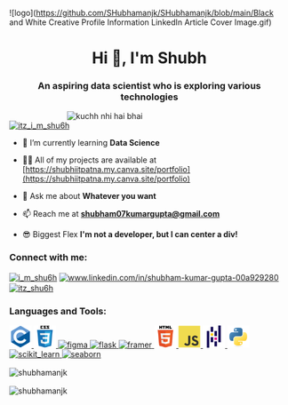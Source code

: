 ![logo](https://github.com/SHubhamanjk/SHubhamanjk/blob/main/Black and White Creative Profile Information LinkedIn Article Cover Image.gif)
<h1 align="center">Hi 👋, I'm Shubh</h1>
<h3 align="center">An aspiring data scientist who is exploring various technologies</h3>
<img align="right" alt="kuchh nhi hai bhai" width="400" src="https://th.bing.com/th/id/OIP.eCiYf9FH-McNEQ8ASs35IwAAAA?rs=1&pid=ImgDetMain"

<p align="left"> <a href="https://x.com/i_m_shu6h" target="blank"><img src="https://img.shields.io/twitter/follow/i_m_shu6h?logo=twitter&style=for-the-badge" alt="itz_i_m_shu6h" /></a> </p>

- 🌱 I’m currently learning **Data Science**

- 👨‍💻 All of my projects are available at [https://shubhiitpatna.my.canva.site/portfolio](https://shubhiitpatna.my.canva.site/portfolio)

- 💬 Ask me about **Whatever you want**

- 📫 Reach me at **shubham07kumargupta@gmail.com**

- 😎 Biggest Flex **I'm not a developer, but I can center a div!**

<h3 align="left">Connect with me:</h3>
<p align="left">
<a href="https://x.com/i_m_shu6h" target="blank"><img align="center" src="https://raw.githubusercontent.com/rahuldkjain/github-profile-readme-generator/master/src/images/icons/Social/twitter.svg" alt="i_m_shu6h" height="30" width="40" /></a>
<a href="https://www.linkedin.com/in/shubham-kumar-gupta-00a929280/" target="blank"><img align="center" src="https://raw.githubusercontent.com/rahuldkjain/github-profile-readme-generator/master/src/images/icons/Social/linked-in-alt.svg" alt="www.linkedin.com/in/shubham-kumar-gupta-00a929280" height="30" width="40" /></a>
<a href="https://instagram.com/itz_shu6h" target="blank"><img align="center" src="https://raw.githubusercontent.com/rahuldkjain/github-profile-readme-generator/master/src/images/icons/Social/instagram.svg" alt="itz_shu6h" height="30" width="40" /></a>
</p>

<h3 align="left">Languages and Tools:</h3>
<p align="left"> <a href="https://www.cprogramming.com/" target="_blank" rel="noreferrer"> <img src="https://raw.githubusercontent.com/devicons/devicon/master/icons/c/c-original.svg" alt="c" width="40" height="40"/> </a> <a href="https://www.w3schools.com/css/" target="_blank" rel="noreferrer"> <img src="https://raw.githubusercontent.com/devicons/devicon/master/icons/css3/css3-original-wordmark.svg" alt="css3" width="40" height="40"/> </a> <a href="https://www.figma.com/" target="_blank" rel="noreferrer"> <img src="https://www.vectorlogo.zone/logos/figma/figma-icon.svg" alt="figma" width="40" height="40"/> </a> <a href="https://flask.palletsprojects.com/" target="_blank" rel="noreferrer"> <img src="https://www.vectorlogo.zone/logos/pocoo_flask/pocoo_flask-icon.svg" alt="flask" width="40" height="40"/> </a> <a href="https://www.framer.com/" target="_blank" rel="noreferrer"> <img src="https://www.vectorlogo.zone/logos/framer/framer-icon.svg" alt="framer" width="40" height="40"/> </a> <a href="https://www.w3.org/html/" target="_blank" rel="noreferrer"> <img src="https://raw.githubusercontent.com/devicons/devicon/master/icons/html5/html5-original-wordmark.svg" alt="html5" width="40" height="40"/> </a> <a href="https://developer.mozilla.org/en-US/docs/Web/JavaScript" target="_blank" rel="noreferrer"> <img src="https://raw.githubusercontent.com/devicons/devicon/master/icons/javascript/javascript-original.svg" alt="javascript" width="40" height="40"/> </a> <a href="https://pandas.pydata.org/" target="_blank" rel="noreferrer"> <img src="https://raw.githubusercontent.com/devicons/devicon/2ae2a900d2f041da66e950e4d48052658d850630/icons/pandas/pandas-original.svg" alt="pandas" width="40" height="40"/> </a> <a href="https://www.python.org" target="_blank" rel="noreferrer"> <img src="https://raw.githubusercontent.com/devicons/devicon/master/icons/python/python-original.svg" alt="python" width="40" height="40"/> </a> <a href="https://scikit-learn.org/" target="_blank" rel="noreferrer"> <img src="https://upload.wikimedia.org/wikipedia/commons/0/05/Scikit_learn_logo_small.svg" alt="scikit_learn" width="40" height="40"/> </a> <a href="https://seaborn.pydata.org/" target="_blank" rel="noreferrer"> <img src="https://seaborn.pydata.org/_images/logo-mark-lightbg.svg" alt="seaborn" width="40" height="40"/> </a> </p>

<p><img align="center" src="https://github-readme-stats.vercel.app/api/top-langs?username=shubhamanjk&show_icons=true&locale=en&layout=compact" alt="shubhamanjk" /></p>

<p><img align="center" src="https://github-readme-streak-stats.herokuapp.com/?user=shubhamanjk&" alt="shubhamanjk" /></p>
